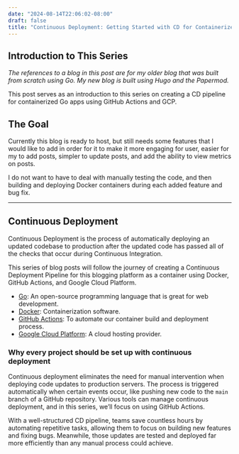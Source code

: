 ```yaml
---
date: "2024-08-14T22:06:02-08:00"
draft: false 
title: "Continuous Deployment: Getting Started with CD for Containerized Go Apps Using GitHub Actions & GCP"
---
```


## Introduction to This Series

*The references to a blog in this post are for my older blog that was built from
scratch using Go. My new blog is built using Hugo and the Papermod.*

This post serves as an introduction to this series on creating a CD pipeline
for containerized Go apps using GitHub Actions and GCP.

## The Goal

Currently this blog is ready to host, but still needs some features that
I would like to add in order for it to make it more engaging for user, easier
for my to add posts, simpler to update posts, and add the ability to view
metrics on posts.

I do not want to have to deal with manually testing the code, and then building
and deploying Docker containers during each added feature and bug fix.

---

## Continuous Deployment

Continuous Deployment is the process of automatically deploying an updated
codebase to production after the updated code has passed all of the checks
that occur during Continuous Integration.

This series of blog posts will follow the journey of creating a Continuous
Deployment Pipeline for this blogging platform as a container using Docker,
GitHub Actions, and Google Cloud Platform.

- [Go](https://go.dev/): An open-source programming language that is great
  for web development.
- [Docker](https://www.docker.com/): Containerization software.
- [GitHub Actions](https://docs.github.com/en/actions): To automate our
  container build and deployment process.
- [Google Cloud Platform](https://cloud.google.com/): A cloud hosting provider.

### Why every project should be set up with continuous deployment

Continuous deployment eliminates the need for manual intervention when
deploying code updates to production servers. The process is triggered
automatically when certain events occur, like pushing new code to the `main`
branch of a GitHub repository. Various tools can manage continuous deployment,
and in this series, we’ll focus on using GitHub Actions.

With a well-structured CD pipeline, teams save countless hours by automating
repetitive tasks, allowing them to focus on building new features and fixing
bugs. Meanwhile, those updates are tested and deployed far more efficiently
than any manual process could achieve.
